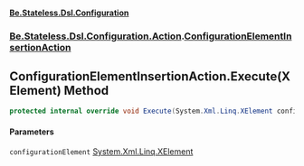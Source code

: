 #### [Be.Stateless.Dsl.Configuration](README.md 'README')
### [Be.Stateless.Dsl.Configuration.Action](Be.Stateless.Dsl.Configuration.Action.md 'Be.Stateless.Dsl.Configuration.Action').[ConfigurationElementInsertionAction](ConfigurationElementInsertionAction.md 'Be.Stateless.Dsl.Configuration.Action.ConfigurationElementInsertionAction')

## ConfigurationElementInsertionAction.Execute(XElement) Method

```csharp
protected internal override void Execute(System.Xml.Linq.XElement configurationElement);
```
#### Parameters

<a name='Be.Stateless.Dsl.Configuration.Action.ConfigurationElementInsertionAction.Execute(System.Xml.Linq.XElement).configurationElement'></a>

`configurationElement` [System.Xml.Linq.XElement](https://docs.microsoft.com/en-us/dotnet/api/System.Xml.Linq.XElement 'System.Xml.Linq.XElement')